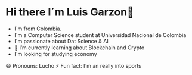 # Hi there I´m Luis Garzon👋

- I´m from Colombia.
- I´m a Computer Science student at Universidad Nacional de Colombia 
- I´m passionate about Dat Science & AI
- 🌱 I’m currently learning about Blockchain and Crypto
- I´m looking for studying economy 

😄 Pronouns: Lucho
⚡ Fun fact: I´m an really into sports


